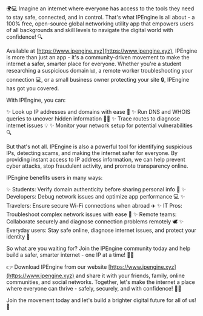🌍💻 Imagine an internet where everyone has access to the tools they need to stay safe, connected, and in control. That's what IPEngine is all about - a 100% free, open-source global networking utility app that empowers users of all backgrounds and skill levels to navigate the digital world with confidence! 🔍

Available at [https://www.ipengine.xyz](https://www.ipengine.xyz), IPEngine is more than just an app - it's a community-driven movement to make the internet a safer, smarter place for everyone. Whether you're a student researching a suspicious domain 📊, a remote worker troubleshooting your connection 💻, or a small business owner protecting your site 🔒, IPEngine has got you covered.

With IPEngine, you can:

✨ Look up IP addresses and domains with ease 👀
✨ Run DNS and WHOIS queries to uncover hidden information 🕵️‍♀️
✨ Trace routes to diagnose internet issues 💡
✨ Monitor your network setup for potential vulnerabilities 🔍

But that's not all. IPEngine is also a powerful tool for identifying suspicious IPs, detecting scams, and making the internet safer for everyone. By providing instant access to IP address information, we can help prevent cyber attacks, stop fraudulent activity, and promote transparency online.

IPEngine benefits users in many ways:

✨ Students: Verify domain authenticity before sharing personal info 📝
✨ Developers: Debug network issues and optimize app performance 💻
✨ Travelers: Ensure secure Wi-Fi connections when abroad ✈️
✨ IT Pros: Troubleshoot complex network issues with ease 🔧
✨ Remote teams: Collaborate securely and diagnose connection problems remotely 🕊️
✨ Everyday users: Stay safe online, diagnose internet issues, and protect your identity 💪

So what are you waiting for? Join the IPEngine community today and help build a safer, smarter internet - one IP at a time! 🚀💥

👉 Download IPEngine from our website [https://www.ipengine.xyz](https://www.ipengine.xyz) and share it with your friends, family, online communities, and social networks. Together, let's make the internet a place where everyone can thrive - safely, securely, and with confidence! 🌈👫

Join the movement today and let's build a brighter digital future for all of us! 💪